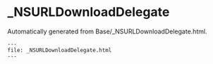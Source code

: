
# _NSURLDownloadDelegate

Automatically generated from Base/_NSURLDownloadDelegate.html.

``` {raw} html
---
file: _NSURLDownloadDelegate.html
---
```
